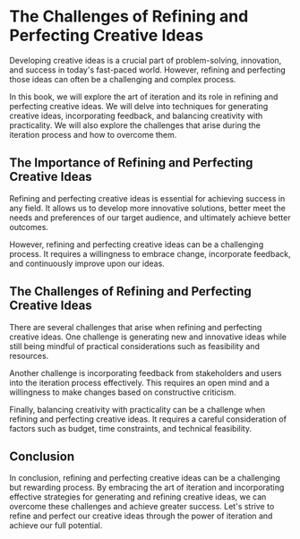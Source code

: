 The Challenges of Refining and Perfecting Creative Ideas
======================================================================

Developing creative ideas is a crucial part of problem-solving, innovation, and success in today's fast-paced world. However, refining and perfecting those ideas can often be a challenging and complex process.

In this book, we will explore the art of iteration and its role in refining and perfecting creative ideas. We will delve into techniques for generating creative ideas, incorporating feedback, and balancing creativity with practicality. We will also explore the challenges that arise during the iteration process and how to overcome them.

The Importance of Refining and Perfecting Creative Ideas
--------------------------------------------------------

Refining and perfecting creative ideas is essential for achieving success in any field. It allows us to develop more innovative solutions, better meet the needs and preferences of our target audience, and ultimately achieve better outcomes.

However, refining and perfecting creative ideas can be a challenging process. It requires a willingness to embrace change, incorporate feedback, and continuously improve upon our ideas.

The Challenges of Refining and Perfecting Creative Ideas
--------------------------------------------------------

There are several challenges that arise when refining and perfecting creative ideas. One challenge is generating new and innovative ideas while still being mindful of practical considerations such as feasibility and resources.

Another challenge is incorporating feedback from stakeholders and users into the iteration process effectively. This requires an open mind and a willingness to make changes based on constructive criticism.

Finally, balancing creativity with practicality can be a challenge when refining and perfecting creative ideas. It requires a careful consideration of factors such as budget, time constraints, and technical feasibility.

Conclusion
----------

In conclusion, refining and perfecting creative ideas can be a challenging but rewarding process. By embracing the art of iteration and incorporating effective strategies for generating and refining creative ideas, we can overcome these challenges and achieve greater success. Let's strive to refine and perfect our creative ideas through the power of iteration and achieve our full potential.
